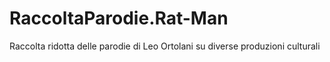 # RaccoltaParodie.Rat-Man
Raccolta ridotta delle parodie di Leo Ortolani su diverse produzioni culturali
